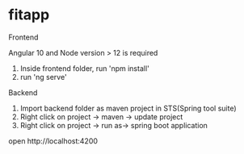 # fitapp

Frontend

Angular 10 and Node version > 12 is required

1. Inside frontend folder, run 'npm install'
2. run 'ng serve'

Backend

1. Import backend folder as maven project in STS(Spring tool suite)
2. Right click on project -> maven -> update project
3. Right click on project -> run as-> spring boot application

open http://localhost:4200
